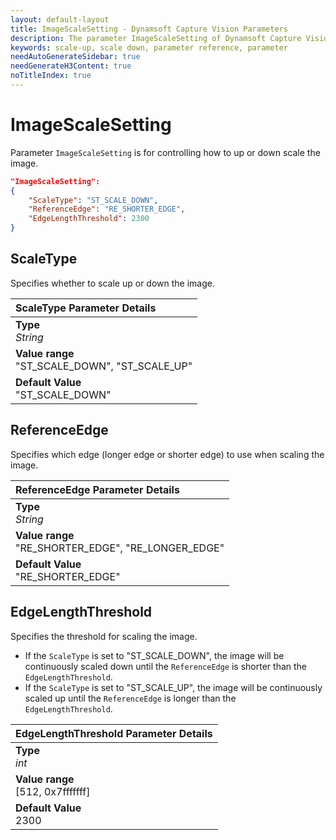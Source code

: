```yaml
---
layout: default-layout
title: ImageScaleSetting - Dynamsoft Capture Vision Parameters
description: The parameter ImageScaleSetting of Dynamsoft Capture Vision is for controlling how to up or down scale the image.
keywords: scale-up, scale down, parameter reference, parameter
needAutoGenerateSidebar: true
needGenerateH3Content: true
noTitleIndex: true
---
```


# ImageScaleSetting

Parameter `ImageScaleSetting` is for controlling how to up or down scale the image.

```json
"ImageScaleSetting":
{
    "ScaleType": "ST_SCALE_DOWN",
    "ReferenceEdge": "RE_SHORTER_EDGE",
    "EdgeLengthThreshold": 2300
}
```

## ScaleType

Specifies whether to scale up or down the image.

| ScaleType Parameter Details |
| :-------------------------- |
| **Type**<br>*String* |
| **Value range**<br>"ST_SCALE_DOWN", "ST_SCALE_UP" |
| **Default Value**<br>"ST_SCALE_DOWN" |

## ReferenceEdge

Specifies which edge (longer edge or shorter edge) to use when scaling the image.

| ReferenceEdge Parameter Details |
| :------------------------------ |
| **Type**<br>*String* |
| **Value range**<br>"RE_SHORTER_EDGE", "RE_LONGER_EDGE" |
| **Default Value**<br>"RE_SHORTER_EDGE" |

## EdgeLengthThreshold

Specifies the threshold for scaling the image.

- If the `ScaleType` is set to "ST_SCALE_DOWN", the image will be continuously scaled down until the `ReferenceEdge` is shorter than the `EdgeLengthThreshold`.
- If the `ScaleType` is set to "ST_SCALE_UP", the image will be continuously scaled up until the `ReferenceEdge` is longer than the `EdgeLengthThreshold`.

| EdgeLengthThreshold Parameter Details |
| :----------------------------------- |
| **Type**<br>*int* |
| **Value range**<br>[512, 0x7fffffff] |
| **Default Value**<br>2300 |
